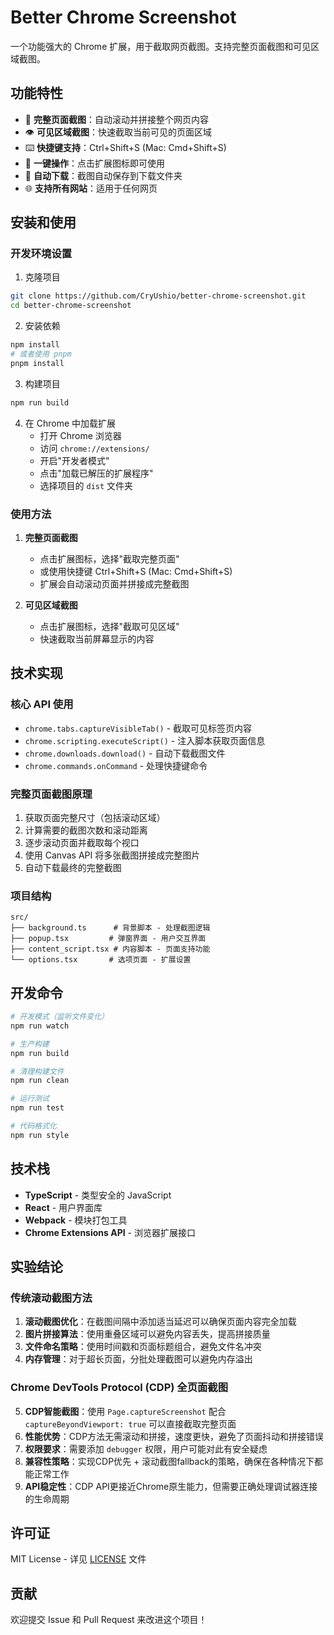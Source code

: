 # Better Chrome Screenshot

一个功能强大的 Chrome 扩展，用于截取网页截图。支持完整页面截图和可见区域截图。

## 功能特性

- 📄 **完整页面截图**：自动滚动并拼接整个网页内容
- 👁️ **可见区域截图**：快速截取当前可见的页面区域
- ⌨️ **快捷键支持**：Ctrl+Shift+S (Mac: Cmd+Shift+S)
- 🎯 **一键操作**：点击扩展图标即可使用
- 💾 **自动下载**：截图自动保存到下载文件夹
- 🌐 **支持所有网站**：适用于任何网页

## 安装和使用

### 开发环境设置

1. 克隆项目
```bash
git clone https://github.com/CryUshio/better-chrome-screenshot.git
cd better-chrome-screenshot
```

2. 安装依赖
```bash
npm install
# 或者使用 pnpm
pnpm install
```

3. 构建项目
```bash
npm run build
```

4. 在 Chrome 中加载扩展
   - 打开 Chrome 浏览器
   - 访问 `chrome://extensions/`
   - 开启"开发者模式"
   - 点击"加载已解压的扩展程序"
   - 选择项目的 `dist` 文件夹

### 使用方法

1. **完整页面截图**
   - 点击扩展图标，选择"截取完整页面"
   - 或使用快捷键 Ctrl+Shift+S (Mac: Cmd+Shift+S)
   - 扩展会自动滚动页面并拼接成完整截图

2. **可见区域截图**
   - 点击扩展图标，选择"截取可见区域"
   - 快速截取当前屏幕显示的内容

## 技术实现

### 核心 API 使用

- `chrome.tabs.captureVisibleTab()` - 截取可见标签页内容
- `chrome.scripting.executeScript()` - 注入脚本获取页面信息
- `chrome.downloads.download()` - 自动下载截图文件
- `chrome.commands.onCommand` - 处理快捷键命令

### 完整页面截图原理

1. 获取页面完整尺寸（包括滚动区域）
2. 计算需要的截图次数和滚动距离
3. 逐步滚动页面并截取每个视口
4. 使用 Canvas API 将多张截图拼接成完整图片
5. 自动下载最终的完整截图

### 项目结构

```
src/
├── background.ts      # 背景脚本 - 处理截图逻辑
├── popup.tsx         # 弹窗界面 - 用户交互界面
├── content_script.tsx # 内容脚本 - 页面支持功能
└── options.tsx       # 选项页面 - 扩展设置
```

## 开发命令

```bash
# 开发模式（监听文件变化）
npm run watch

# 生产构建
npm run build

# 清理构建文件
npm run clean

# 运行测试
npm run test

# 代码格式化
npm run style
```

## 技术栈

- **TypeScript** - 类型安全的 JavaScript
- **React** - 用户界面库
- **Webpack** - 模块打包工具
- **Chrome Extensions API** - 浏览器扩展接口

## 实验结论

### 传统滚动截图方法
1. **滚动截图优化**：在截图间隔中添加适当延迟可以确保页面内容完全加载
2. **图片拼接算法**：使用重叠区域可以避免内容丢失，提高拼接质量
3. **文件命名策略**：使用时间戳和页面标题组合，避免文件名冲突
4. **内存管理**：对于超长页面，分批处理截图可以避免内存溢出

### Chrome DevTools Protocol (CDP) 全页面截图
5. **CDP智能截图**：使用 `Page.captureScreenshot` 配合 `captureBeyondViewport: true` 可以直接截取完整页面
6. **性能优势**：CDP方法无需滚动和拼接，速度更快，避免了页面抖动和拼接错误
7. **权限要求**：需要添加 `debugger` 权限，用户可能对此有安全疑虑
8. **兼容性策略**：实现CDP优先 + 滚动截图fallback的策略，确保在各种情况下都能正常工作
9. **API稳定性**：CDP API更接近Chrome原生能力，但需要正确处理调试器连接的生命周期

## 许可证

MIT License - 详见 [LICENSE](LICENSE) 文件

## 贡献

欢迎提交 Issue 和 Pull Request 来改进这个项目！

